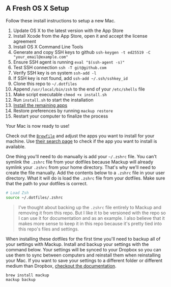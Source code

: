 ## A Fresh OS X Setup

Follow these install instructions to setup a new Mac.

1. Update OS X to the latest version with the App Store
2. Install Xcode from the App Store, open it and accept the license agreement
3. Install OS X Command Line Tools
4. Generate and copy SSH keys to github `ssh-keygen -t ed25519 -C "your_email@example.com"`
5. Ensure SSH agent is running `eval "$(ssh-agent -s)"`
6. Test SSH connection `ssh -T git@github.com`
7. Verify SSH key is on system `ssh-add -l`
8. If SSH key is not found, add `ssh-add ~/.ssh/sshkey_id`
9. Clone this repo to `~/.dotfiles`
10. Append `/usr/local/bin/zsh` to the end of your `/etc/shells` file
11. Make script executable `chmod +x install.sh`
12. Run `install.sh` to start the installation
13. [Install the remaining apps](./apps.md)
14. Restore preferences by running `mackup restore`
15. Restart your computer to finalize the process

Your Mac is now ready to use!

Check out the [`Brewfile`](./Brewfile) and adjust the apps you want to install for your machine. Use [their search page](hhttps://formulae.brew.sh/cask/) to check if the app you want to install is available.

One thing you'll need to do manually is add your `~/.zshrc` file. You can't symlink the `.zshrc` file from your dotfiles because Mackup will already symlink your `.zshrc` from your home directory. That's why we'll need to create the file manually. Add the contents below to a `.zshrc` file in your user directory. What it will do is load the `.zshrc` file from your dotfiles. Make sure that the path to your dotfiles is correct.

```zsh
# Load Zsh
source ~/.dotfiles/.zshrc
```

> I've thought about backing up the `.zshrc` file entirely to Mackup and removing it from this repo. But I like it to be versioned with the repo so I can use it for documentation and as an example. I also believe that it makes more sense to keep it in this repo because it's pretty tied into this repo's files and settings.

When installing these dotfiles for the first time you'll need to backup all of your settings with Mackup. Install and backup your settings with the command below. Your settings will be synced to your Dropbox so you can use them to sync between computers and reinstall them when reinstalling your Mac. If you want to save your settings to a different folder or different medium than Dropbox, [checkout the documentation](https://github.com/lra/mackup#supported-storages).

```zsh
brew install mackup
mackup backup
```
